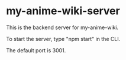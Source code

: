 # my-anime-wiki-server
This is the backend server for my-anime-wiki. 

To start the server, type "npm start" in the CLI.

The default port is 3001.
